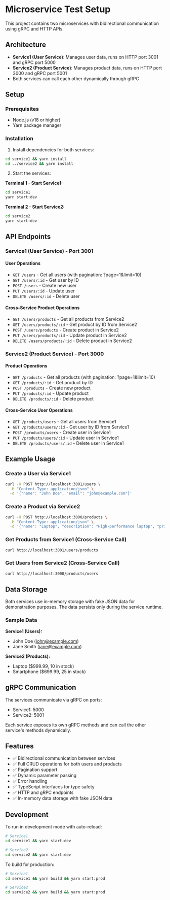 # Microservice Test Setup

This project contains two microservices with bidirectional communication using gRPC and HTTP APIs.

## Architecture

- **Service1 (User Service)**: Manages user data, runs on HTTP port 3001 and gRPC port 5000
- **Service2 (Product Service)**: Manages product data, runs on HTTP port 3000 and gRPC port 5001
- Both services can call each other dynamically through gRPC

## Setup

### Prerequisites

- Node.js (v18 or higher)
- Yarn package manager

### Installation

1. Install dependencies for both services:

```bash
cd service1 && yarn install
cd ../service2 && yarn install
```

2. Start the services:

**Terminal 1 - Start Service1:**

```bash
cd service1
yarn start:dev
```

**Terminal 2 - Start Service2:**

```bash
cd service2
yarn start:dev
```

## API Endpoints

### Service1 (User Service) - Port 3001

#### User Operations

- `GET /users` - Get all users (with pagination: ?page=1&limit=10)
- `GET /users/:id` - Get user by ID
- `POST /users` - Create new user
- `PUT /users/:id` - Update user
- `DELETE /users/:id` - Delete user

#### Cross-Service Product Operations

- `GET /users/products` - Get all products from Service2
- `GET /users/products/:id` - Get product by ID from Service2
- `POST /users/products` - Create product in Service2
- `PUT /users/products/:id` - Update product in Service2
- `DELETE /users/products/:id` - Delete product in Service2

### Service2 (Product Service) - Port 3000

#### Product Operations

- `GET /products` - Get all products (with pagination: ?page=1&limit=10)
- `GET /products/:id` - Get product by ID
- `POST /products` - Create new product
- `PUT /products/:id` - Update product
- `DELETE /products/:id` - Delete product

#### Cross-Service User Operations

- `GET /products/users` - Get all users from Service1
- `GET /products/users/:id` - Get user by ID from Service1
- `POST /products/users` - Create user in Service1
- `PUT /products/users/:id` - Update user in Service1
- `DELETE /products/users/:id` - Delete user in Service1

## Example Usage

### Create a User via Service1

```bash
curl -X POST http://localhost:3001/users \
  -H "Content-Type: application/json" \
  -d '{"name": "John Doe", "email": "john@example.com"}'
```

### Create a Product via Service2

```bash
curl -X POST http://localhost:3000/products \
  -H "Content-Type: application/json" \
  -d '{"name": "Laptop", "description": "High-performance laptop", "price": 999.99, "stock": 10}'
```

### Get Products from Service1 (Cross-Service Call)

```bash
curl http://localhost:3001/users/products
```

### Get Users from Service2 (Cross-Service Call)

```bash
curl http://localhost:3000/products/users
```

## Data Storage

Both services use in-memory storage with fake JSON data for demonstration purposes. The data persists only during the service runtime.

### Sample Data

**Service1 (Users):**

- John Doe (john@example.com)
- Jane Smith (jane@example.com)

**Service2 (Products):**

- Laptop ($999.99, 10 in stock)
- Smartphone ($699.99, 25 in stock)

## gRPC Communication

The services communicate via gRPC on ports:

- Service1: 5000
- Service2: 5001

Each service exposes its own gRPC methods and can call the other service's methods dynamically.

## Features

- ✅ Bidirectional communication between services
- ✅ Full CRUD operations for both users and products
- ✅ Pagination support
- ✅ Dynamic parameter passing
- ✅ Error handling
- ✅ TypeScript interfaces for type safety
- ✅ HTTP and gRPC endpoints
- ✅ In-memory data storage with fake JSON data

## Development

To run in development mode with auto-reload:

```bash
# Service1
cd service1 && yarn start:dev

# Service2
cd service2 && yarn start:dev
```

To build for production:

```bash
# Service1
cd service1 && yarn build && yarn start:prod

# Service2
cd service2 && yarn build && yarn start:prod
```
